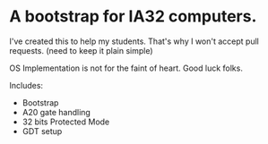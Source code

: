 # A bootstrap for IA32 computers.

I've created this to help my students. That's why I won't accept pull requests. (need to keep it plain simple)

OS Implementation is not for the faint of heart. Good luck folks.

Includes:

- Bootstrap
- A20 gate handling
- 32 bits Protected Mode 
- GDT setup
